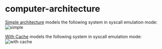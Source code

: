 # computer-architecture

[Simple architecture](simple.py) models the following system in syscall emulation mode:
![simple](http://learning.gem5.org/book/_images/simple_config.png)

[With Cache](with_cache.py) models the following system in syscall emulation mode:
![with cache](http://learning.gem5.org/book/_images/advanced_config.png)
